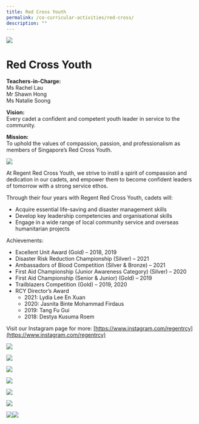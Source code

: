 ```yaml
---
title: Red Cross Youth
permalink: /co-curricular-activities/red-cross/
description: ""
---
```

![](/images/redcrossbanner-scaled.jpg)

Red Cross Youth
===============

**Teachers-in-Charge:**  
Ms Rachel Lau  
Mr Shawn Hong  
Ms Natalie Soong

**Vision:**  
Every cadet a confident and competent youth leader in service to the community.

**Mission:**  
To uphold the values of compassion, passion, and professionalism as members of Singapore’s Red Cross Youth.

![](/images/Banner-Photo_Red-Cross-Youth-Formal-scaled.jpg)

At Regent Red Cross Youth, we strive to instil a spirit of compassion and dedication in our cadets, and empower them to become confident leaders of tomorrow with a strong service ethos.

Through their four years with Regent Red Cross Youth, cadets will:

*   Acquire essential life-saving and disaster management skills
*   Develop key leadership competencies and organisational skills
*   Engage in a wide range of local community service and overseas humanitarian projects

Achievements:

*   Excellent Unit Award (Gold) – 2018, 2019
*   Disaster Risk Reduction Championship (Silver) – 2021
*   Ambassadors of Blood Competition (Silver & Bronze) – 2021
*   First Aid Championship (Junior Awareness Category) (Silver) – 2020
*   First Aid Championship (Senior & Junior) (Gold) – 2019
*   Trailblazers Competition (Gold) – 2019, 2020
*   RCY Director’s Award
    *   2021: Lydia Lee En Xuan
    *   2020: Jasnita Binte Mohammad Firdaus
    *   2019: Tang Fu Gui
    *   2018: Destya Kusuma Roem

Visit our Instagram page for more: [https://www.instagram.com/regentrcy](https://www.instagram.com/regentrcy)

![](/images/20200805_164554-2048x996-1-1024x498.jpg)

![](/images/52141441_2285797101443439_7399755479987375364_n-1024x768.jpg)

![](/images/53327664_2175074679489571_2506673586513042569_n-1024x475.jpg)

![](/images/175528647_1973746326100097_568824422961095996_n-1024x1024.jpg)

![](/images/231815416_2875642012765781_7883322282306493039_n-819x1024.jpg)

![](/images/233707263_225461139489017_796377312626119648_n.jpg)

![](/images/234492631_444680213333102_1898007449558686016_n-1024x772.jpg)![](/images/vis-1024x912.jpg)